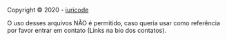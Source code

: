 Copyright © 2020 - [iuricode](https://github.com/iuricode)

O uso desses arquivos NÃO é permitido, caso queria usar como referência por favor entrar em contato (Links na bio dos contatos).
